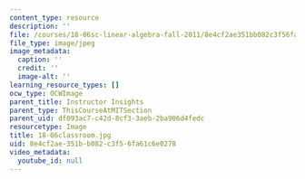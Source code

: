 ```yaml
---
content_type: resource
description: ''
file: /courses/18-06sc-linear-algebra-fall-2011/8e4cf2ae351bb082c3f56fa61c6e0278_18-06classroom.jpg
file_type: image/jpeg
image_metadata:
  caption: ''
  credit: ''
  image-alt: ''
learning_resource_types: []
ocw_type: OCWImage
parent_title: Instructor Insights
parent_type: ThisCourseAtMITSection
parent_uid: df093ac7-c42d-8cf3-3aeb-2ba906d4fedc
resourcetype: Image
title: 18-06classroom.jpg
uid: 8e4cf2ae-351b-b082-c3f5-6fa61c6e0278
video_metadata:
  youtube_id: null
---
```

